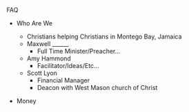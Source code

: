 FAQ
- Who Are We
	- Christians helping Christians in Montego Bay, Jamaica
	- Maxwell ______
		- Full Time Minister/Preacher...
	- Amy Hammond
		- Facilitator/Ideas/Etc...
	- Scott Lyon
		- Financial Manager
		- Deacon with West Mason church of Christ

- Money